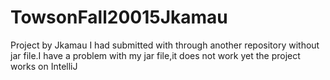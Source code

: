 # TowsonFall20015Jkamau
Project by Jkamau
I had submitted with through another repository without jar file.I have a problem with my jar file,it does not work yet the project works on IntelliJ
